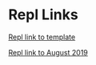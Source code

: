 
# Repl Links

[Repl link to template](https://repl.it/@wley3337/Coding-for-Beginners-Lesson-Plan)


[Repl link to August 2019](https://repl.it/@BGthaOG/beginners-workshop)

